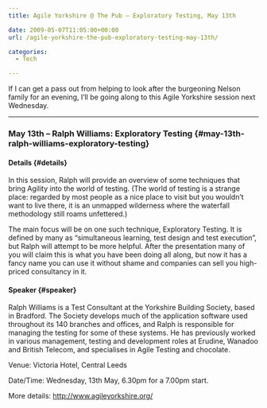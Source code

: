 ```yaml
---
title: Agile Yorkshire @ The Pub – Exploratory Testing, May 13th

date: 2009-05-07T11:05:00+00:00
url: /agile-yorkshire-the-pub-exploratory-testing-may-13th/

categories:
  - Tech

---
```

If I can get a pass out from helping to look after the burgeoning Nelson family for an evening, I’ll be going along to this Agile Yorkshire session next Wednesday.

* * *

### May 13th – Ralph Williams: Exploratory Testing {#may-13th-ralph-williams-exploratory-testing}

#### **Details** {#details}

In this session, Ralph will provide an overview of some techniques that bring Agility into the world of testing. (The world of testing is a strange place: regarded by most people as a nice place to visit but you wouldn’t want to live there, it is an unmapped wilderness where the waterfall methodology still roams unfettered.)

The main focus will be on one such technique, Exploratory Testing. It is defined by many as “simultaneous learning, test design and test execution”, but Ralph will attempt to be more helpful. After the presentation many of you will claim this is what you have been doing all along, but now it has a fancy name you can use it without shame and companies can sell you high-priced consultancy in it.

#### Speaker {#speaker}

Ralph Williams is a Test Consultant at the Yorkshire Building Society, based in Bradford. The Society develops much of the application software used throughout its 140 branches and offices, and Ralph is responsible for managing the testing for some of these systems. He has previously worked in various management, testing and development roles at Erudine, Wanadoo and British Telecom, and specialises in Agile Testing and chocolate.

Venue: Victoria Hotel, Central Leeds

Date/Time: Wednesday, 13th May, 6.30pm for a 7.00pm start.

More details: <http://www.agileyorkshire.org/>